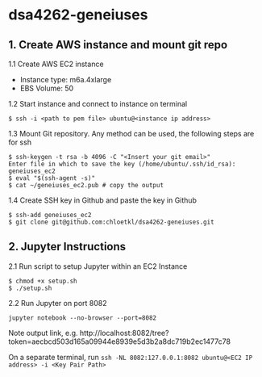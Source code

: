 # dsa4262-geneiuses

## 1. Create AWS instance and mount git repo

1.1 Create AWS EC2 instance
- Instance type: m6a.4xlarge
- EBS Volume: 50

1.2 Start instance and connect to instance on terminal
```
$ ssh -i <path to pem file> ubuntu@<instance ip address>
```

1.3 Mount Git repository. Any method can be used, the following steps are for ssh
```
$ ssh-keygen -t rsa -b 4096 -C "<Insert your git email>"
Enter file in which to save the key (/home/ubuntu/.ssh/id_rsa): geneiuses_ec2
$ eval "$(ssh-agent -s)"
$ cat ~/geneiuses_ec2.pub # copy the output 
```

1.4 Create SSH key in Github and paste the key in Github
```
$ ssh-add geneiuses_ec2
$ git clone git@github.com:chloetkl/dsa4262-geneiuses.git
```


## 2. Jupyter Instructions 

2.1 Run script to setup Jupyter within an EC2 Instance 
```
$ chmod +x setup.sh
$ ./setup.sh
```

2.2 Run Jupyter on port 8082
```
jupyter notebook --no-browser --port=8082
```
Note output link, e.g. http://localhost:8082/tree?token=aecbcd503d165a09944e8939e5d3b2a8dc719b2ec1477c78

On a separate terminal, run
`ssh -NL 8082:127.0.0.1:8082 ubuntu@<EC2 IP address> -i <Key Pair Path>`
